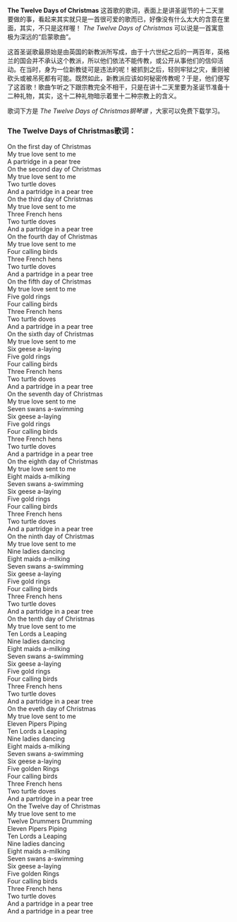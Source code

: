 

**The Twelve Days of Christmas**
这首歌的歌词，表面上是讲圣诞节的十二天里要做的事，看起来其实就只是一首很可爱的歌而已，好像没有什么太大的含意在里面，其实，不只是这样喔！ _The
Twelve Days of Christmas_ 可以说是一首寓意极为深远的“启蒙歌曲”。

这首圣诞歌最原始是由英国的新教派所写成，由于十六世纪之后的一两百年，英格兰的国会并不承认这个教派，所以他们依法不能传教，或公开从事他们的信仰活动。在当时，身为一位新教徒可是违法的呢！被抓到之后，轻则牢狱之灾，重则被砍头或被吊死都有可能。既然如此，新教派应该如何秘密传教呢？于是，他们便写了这首歌！歌曲乍听之下跟宗教完全不相干，只是在讲十二天里要为圣诞节准备十二种礼物，其实，这十二种礼物暗示着里十二种宗教上的含义。

歌词下方是 _The Twelve Days of Christmas钢琴谱_ ，大家可以免费下载学习。

### The Twelve Days of Christmas歌词：

On the first day of Christmas  
My true love sent to me  
A partridge in a pear tree  
On the second day of Christmas  
My true love sent to me  
Two turtle doves  
And a partridge in a pear tree  
On the third day of Christmas  
My true love sent to me  
Three French hens  
Two turtle doves  
And a partridge in a pear tree  
On the fourth day of Christmas  
My true love sent to me  
Four calling birds  
Three French hens  
Two turtle doves  
And a partridge in a pear tree  
On the fifth day of Christmas  
My true love sent to me  
Five gold rings  
Four calling birds  
Three French hens  
Two turtle doves  
And a partridge in a pear tree  
On the sixth day of Christmas  
My true love sent to me  
Six geese a-laying  
Five gold rings  
Four calling birds  
Three French hens  
Two turtle doves  
And a partridge in a pear tree  
On the seventh day of Christmas  
My true love sent to me  
Seven swans a-swimming  
Six geese a-laying  
Five gold rings  
Four calling birds  
Three French hens  
Two turtle doves  
And a partridge in a pear tree  
On the eighth day of Christmas  
My true love sent to me  
Eight maids a-milking  
Seven swans a-swimming  
Six geese a-laying  
Five gold rings  
Four calling birds  
Three French hens  
Two turtle doves  
And a partridge in a pear tree  
On the ninth day of Christmas  
My true love sent to me  
Nine ladies dancing  
Eight maids a-milking  
Seven swans a-swimming  
Six geese a-laying  
Five gold rings  
Four calling birds  
Three French hens  
Two turtle doves  
And a partridge in a pear tree  
On the tenth day of Christmas  
My true love sent to me  
Ten Lords a Leaping  
Nine ladies dancing  
Eight maids a-milking  
Seven swans a-swimming  
Six geese a-laying  
Five gold rings  
Four calling birds  
Three French hens  
Two turtle doves  
And a partridge in a pear tree  
On the eveth day of Christmas  
My true love sent to me  
Eleven Pipers Piping  
Ten Lords a Leaping  
Nine ladies dancing  
Eight maids a-milking  
Seven swans a-swimming  
Six geese a-laying  
Five golden Rings  
Four calling birds  
Three French hens  
Two turtle doves  
And a partridge in a pear tree  
On the Twelve day of Christmas  
My true love sent to me  
Twelve Drummers Drumming  
Eleven Pipers Piping  
Ten Lords a Leaping  
Nine ladies dancing  
Eight maids a-milking  
Seven swans a-swimming  
Six geese a-laying  
Five golden Rings  
Four calling birds  
Three French hens  
Two turtle doves  
And a partridge in a pear tree  
And a partridge in a pear tree

